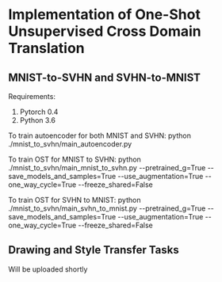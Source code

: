 # Implementation of One-Shot Unsupervised Cross Domain Translation

## MNIST-to-SVHN and SVHN-to-MNIST
Requirements:
1. Pytorch 0.4
2. Python 3.6

To train autoencoder for both MNIST and SVHN:
python ./mnist_to_svhn/main_autoencoder.py

To train OST for MNIST to SVHN:
python ./mnist_to_svhn/main_mnist_to_svhn.py --pretrained_g=True --save_models_and_samples=True --use_augmentation=True --one_way_cycle=True --freeze_shared=False

To train OST for SVHN to MNIST:
python ./mnist_to_svhn/main_svhn_to_mnist.py --pretrained_g=True --save_models_and_samples=True --use_augmentation=True --one_way_cycle=True --freeze_shared=False

## Drawing and Style Transfer Tasks

Will be uploaded shortly

